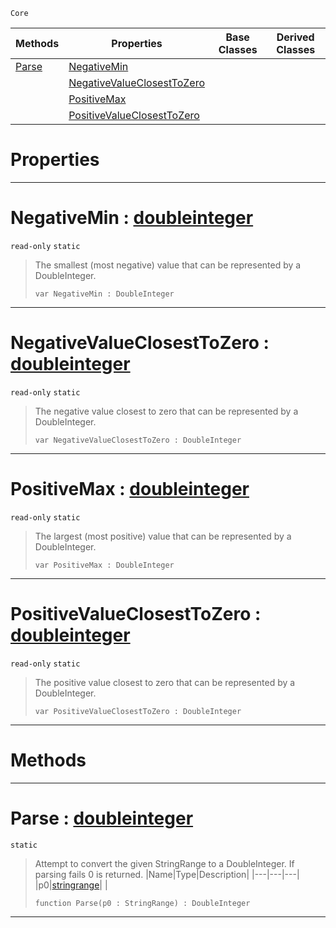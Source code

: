  `Core`

|Methods|Properties|Base Classes|Derived Classes|
|---|---|---|---|
|[ Parse](doubleinteger.md#parse-zilch-engine-docume)|[ NegativeMin](doubleinteger.md#negativemin-zilch-engine)| | |
| |[ NegativeValueClosestToZero](doubleinteger.md#negativevalueclosesttoze)| | |
| |[ PositiveMax](doubleinteger.md#positivemax-zilch-engine)| | |
| |[ PositiveValueClosestToZero](doubleinteger.md#positivevalueclosesttoze)| | |


 #  Properties


---  
 #  NegativeMin : [doubleinteger](doubleinteger.md)

 `read-only` `static`

> The smallest (most negative) value that can be represented by a DoubleInteger.
> ```TS:Nada
> var NegativeMin : DoubleInteger


---  
 #  NegativeValueClosestToZero : [doubleinteger](doubleinteger.md)

 `read-only` `static`

> The negative value closest to zero that can be represented by a DoubleInteger.
> ```TS:Nada
> var NegativeValueClosestToZero : DoubleInteger


---  
 #  PositiveMax : [doubleinteger](doubleinteger.md)

 `read-only` `static`

> The largest (most positive) value that can be represented by a DoubleInteger.
> ```TS:Nada
> var PositiveMax : DoubleInteger


---  
 #  PositiveValueClosestToZero : [doubleinteger](doubleinteger.md)

 `read-only` `static`

> The positive value closest to zero that can be represented by a DoubleInteger.
> ```TS:Nada
> var PositiveValueClosestToZero : DoubleInteger


---  
 #  Methods


---  
 #  Parse : [doubleinteger](doubleinteger.md)

 `static`

> Attempt to convert the given StringRange to a DoubleInteger. If parsing fails 0 is returned.
> |Name|Type|Description|
> |---|---|---|
> |p0|[stringrange](stringrange.md)| |
> ```TS:Nada
> function Parse(p0 : StringRange) : DoubleInteger
> ``` 


---  
 

 